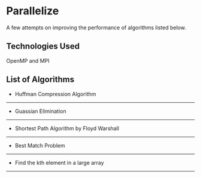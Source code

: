 Parallelize
===========

A few attempts on improving the performance of algorithms listed below.

Technologies Used
-----------------

OpenMP and MPI


List of Algorithms
------------------

+ Huffman Compression Algorithm
-------------------------------

+ Guassian Elimination
----------------------

+ Shortest Path Algorithm by Floyd Warshall
-------------------------------------------

+ Best Match Problem
--------------------

+ Find the kth element in a large array
---------------------------------------
